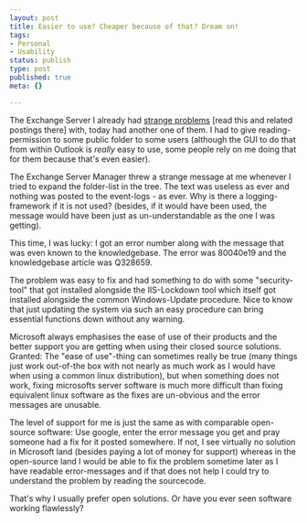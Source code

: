 ```yaml
---
layout: post
title: Easier to use? Cheaper because of that? Dream on!
tags:
- Personal
- Usability
status: publish
type: post
published: true
meta: {}

---
```

The Exchange Server I already had <a href="http://www.gnegg.ch/archives/18-Things-I-hate.html">strange problems</a> [read this and related postings there] with, today had another one of them. I had to give reading-permission to some public folder to some users (although the GUI to do that from within Outlook is *really* easy to use, some people rely on me doing that for them because that's even easier).

The Exchange Server Manager threw a strange message at me whenever I tried to expand the folder-list in the tree. The text was useless as ever and nothing was posted to the event-logs - as ever. Why is there a logging-framework if it is not used? (besides, if it would have been used, the message would have been just as un-understandable as the one I was getting).

This time, I was lucky: I got an error number along with the message that was even known to the knowledgebase. The error was 80040e19 and the knowledgebase article was Q328659.

The problem was easy to fix and had something to do with some "security-tool" that got installed alongside the IIS-Lockdown tool which itself got installed alongside the common Windows-Update procedure. Nice to know that just updating the system via such an easy procedure can bring essential functions down without any warning.

Microsoft always emphasises the ease of use of their products and the better support you are getting when using their closed source solutions. Granted: The "ease of use"-thing can sometimes really be true (many things just work out-of-the box with not nearly as much work as I would have when using a common linux distribution), but when something does not work, fixing microsofts server software is much more difficult than fixing equivalent linux software as the fixes are un-obvious and the error messages are unusable.

The level of support for me is just the same as with comparable open-source software: Use google, enter the error message you get and pray someone had a fix for it posted somewhere. If not, I see virtually no solution in Microsoft land (besides paying a lot of money for support) whereas in the open-source land I would be able to fix the problem sometime later as I have readable error-messages and if that does not help I could try to understand the problem by reading the sourcecode.

That's why I usually prefer open solutions. Or have you ever seen software working flawlessly?
